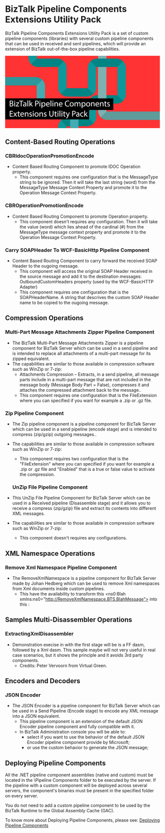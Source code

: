 # BizTalk Pipeline Components Extensions Utility Pack
BizTalk Pipeline Components Extensions Utility Pack is a set of custom pipeline components (libraries) with several custom pipeline components that can be used in received and sent pipelines, which will provide an extension of BizTalk out-of-the-box pipeline capabilities.

![BizTalk Pipeline Components Extensions Utility Pack](media/BizTalk-PipelineComponents-Extensions-UtilityPack.png)

## Content-Based Routing Operations
### CBRIdocOperationPromotionEncode

* Content Based Routing Component to promote IDOC Operation property.
  * This component requires one configuration that is the MessageType string to be ignored. Then it will take the last string (word) from the MessageType Message Context Property and promote it to the Operation Message Context Property.

### CBROperationPromotionEncode

* Content Based Routing Component to promote Operation property.
  * This component doesn't requires any configuration. Then it will take the value (word) which lies ahead of the cardinal (#) from the MessageType message context property and promote it to the Operation Message Context Property.

### Carry SOAPHeader To WCF-BasicHttp Pipeline Component

* Content Based Routing Component to carry forward the received SOAP Header to the ougoing message.
  * This component will access the original SOAP Header received in the source message and add it to the destination messages: OutboundCustomHeaders property (used by the WCF-BasicHTTP Adapter)
  * This component requires one configuration that is the SOAPHeaderName. A string that descrives the custom SOAP Header name to be copied to the ougoing message.
  
## Compression Operations
### Multi-Part Message Attachments Zipper Pipeline Component

* The BizTalk Multi-Part Message Attachments Zipper is a pipeline component for BizTalk Server which can be used in a send pipeline and is intended to replace all attachments of a multi-part message for its zipped equivalent.
* The capabilities are similar to those available in compression software such as WinZip or 7-zip:
  * Attachments Compression – Extracts, in a send pipeline, all message parts include in a multi-part message that are not included in the message body (Message Body Part = False), compresses it and attaches the compressed attachment back to the message..
  * This component requires one configuration that is the FileExtension where you can specified if you want for example a .zip or .gz file.

### Zip Pipeline Component

* The Zip pipeline component is a pipeline component for BizTalk Server which can be used in a send pipeline (encode stage) and is intended to compress (zip/gzip) outgoing messages..
* The capabilities are similar to those available in compression software such as WinZip or 7-zip:
  * This component requires two configuration that is the "FileExtension" where you can specified if you want for example a .zip or .gz file and "Enabled" that is a true or false value to activate the compression.
  
  ### UnZip File Pipeline Component

* This UnZip File Pipeline Component for BizTalk Server which can be used in a Received pipeline (Disassemble stage) and it allows you to receive a compress (zip/gzip) file and extract its contents into different XML messages.
* The capabilities are similar to those available in compression software such as WinZip or 7-zip:
  * This component doesn't requires any configurations.
  
## XML Namespace Operations
### Remove Xml Namespace Pipeline Component

* The RemoveXmlNamespace is a pipeline component for BizTalk Server made by Johan Hedberg which can be used to remove Xml namespaces from Xml documents inside custom pipelines.
  * This have the availability to transform this <ns0:Blah xmlns:ns0="http://RemoveXmlNamespace.BTS.BlahMessage"> into this <Blah>:

## Samples Multi-Disassembler Operations
### ExtractingXmlDisassembler

* Demonstration execise in with the first stage will be is a FF dasm, followed by a Xml dasm. This sample maybe will not very useful in real case scenarios, but it shows the principle and it avoids 3rd party components.
  * Credits: Peter Vervoorn from Virtual Green.
  
## Encoders and Decoders
### JSON Encoder

* The JSON Encoder is a pipeline component for BizTalk Server which can be used in a Send Pipeline (Encode stage) to encode any XML message into a JSON equivalent.
  * This pipeline component is an extension of the default JSON Encoder pipeline component and fully compatible with it. 
  * In BizTalk Administration console you will be able to: 
    * select if you want to use the behavior of the default JSON Encoder pipeline component provide by Microsoft;
	* or use the custom behavior to generate the JSON message;
  
## Deploying Pipeline Components
All the .NET pipeline component assemblies (native and custom) must be located in the <installation directory>\Pipeline Components folder to be executed by the server. If the pipeline with a custom component will be deployed across several servers, the component's binaries must be present in the specified folder on every server.

You do not need to add a custom pipeline component to be used by the BizTalk Runtime to the Global Assembly Cache (GAC).

To know more about Deploying Pipeline Components, please see: [Deploying Pipeline Components](https://docs.microsoft.com/en-us/biztalk/core/deploying-pipeline-components)
